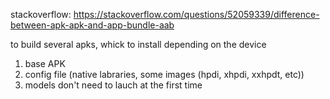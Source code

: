 stackoverflow: https://stackoverflow.com/questions/52059339/difference-between-apk-apk-and-app-bundle-aab

to build several apks, whick to install depending on the device 

1. base APK
2. config file (native labraries, some images (hpdi, xhpdi, xxhpdt, etc))
3. models don't need to lauch at the first time 
